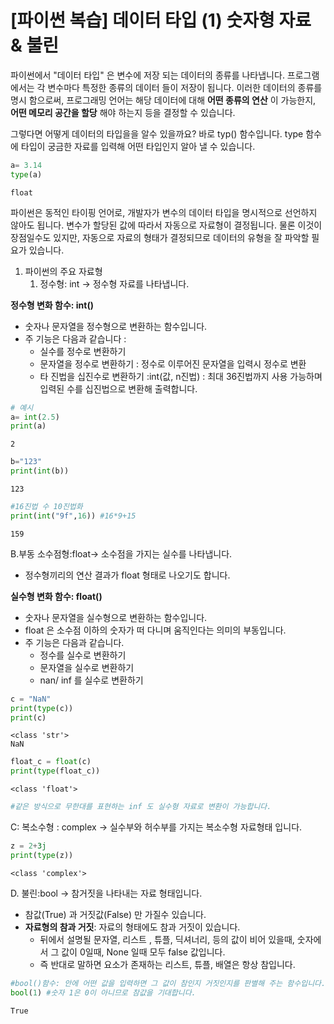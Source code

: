 # [파이썬 복습] 데이터 타입 (1) 숫자형 자료 & 불린
파이썬에서 "데이터 타입" 은 변수에 저장 되는 데이터의 종류를 나타냅니다. 
프로그램에서는 각 변수마다 특정한 종류의 데이터 들이 저장이 됩니다. 이러한
데이터의 종류를 명시 함으로써, 프로그래밍 언어는 해당 데이터에 대해 **어떤 종류의 연산** 이 가능한지, **어떤 메모리 공간을 할당** 해야 하는지 등을 결정할 수 있습니다.

그렇다면 어떻게 데이터의 타입을을 알수 있을까요?
바로 typ() 함수입니다. type 함수에 타입이 궁금한 자료를 입력해 어떤 타입인지 알아 낼 수 있습니다.


```python
a= 3.14
type(a)
```




    float



파이썬은 동적인 타이핑 언어로, 개발자가 변수의 데이터 타입을 명시적으로 선언하지 않아도 됩니다. 변수가 할당된 값에 따라서 자동으로 자료형이 결정됩니다. 물론 이것이 장점일수도 있지만, 자동으로 자료의 형태가 결정되므로 데이터의 유형을 잘 파악할 필요가 있습니다.

1. 파이썬의 주요 자료형
    1. 정수형: int -> 정수형 자료를 나타냅니다.

**정수형 변화 함수: int()**
   - 숫자나 문자열을 정수형으로 변환하는 함수입니다.
   - 주 기능은 다음과 같습니다 :
       - 실수를 정수로 변환하기
       - 문자열을 정수로 변환하기 : 정수로 이루어진 문자열을 입력시 정수로 변환
       - 타 진법을 십진수로 변환하기 :int(값, n진법) : 최대 36진법까지 사용 가능하며 입력된 수를 십진법으로 변환해 출력합니다.
       



```python
# 예시
a= int(2.5)
print(a)
```

    2
    


```python
b="123"
print(int(b))
```

    123
    


```python
#16진법 수 10진법화
print(int("9f",16)) #16*9+15
```

    159
    

B.부동 소수점형:float-> 소수점을 가지는 실수를 나타냅니다.
- 정수형끼리의 연산 결과가 float 형태로 나오기도 합니다.

**실수형 변화 함수: float()**
- 숫자나 문자열을 실수형으로 변환하는 함수입니다.
- float 은 소수점 이하의 숫자가 떠 다니며 움직인다는 의미의 부동입니다.
- 주 기능은 다음과 같습니다.
    - 정수를 실수로 변환하기
    - 문자열을 실수로 변환하기
    - nan/ inf 를 실수로 변환하기
    


```python
c = "NaN"
print(type(c))
print(c)
```

    <class 'str'>
    NaN
    


```python
float_c = float(c)
print(type(float_c))
```

    <class 'float'>
    


```python
#같은 방식으로 무한대를 표현하는 inf 도 실수형 자료로 변환이 가능합니다.
```

C: 복소수형 : complex -> 실수부와 허수부를 가지는 복소수형 자료형태 입니다.


```python
z = 2+3j
print(type(z))
```

    <class 'complex'>
    

D. 불린:bool -> 참거짓을 나타내는 자료 형태입니다.
- 참값(True) 과 거짓값(False) 만 가질수 있습니다.
- **자료형의 참과 거짓**: 자료의 형태에도 참과 거짓이 있습니다.
    - 뒤에서 설명될 문자열, 리스트 , 튜플, 딕셔너리, 등의 값이 비어 있을때, 숫자에서 그 값이 0일때, None 일때 모두 false 값입니다.
    - 즉 반대로 말하면 요소가 존재하는 리스트, 튜플, 배열은 항상 참입니다.


```python
#bool()함수: 안에 어떤 값을 입력하면 그 값이 참인지 거짓인지를 판별해 주는 함수입니다.
bool(1) #숫자 1은 0이 아니므로 참값을 기대합니다.
```




    True




```python

```
